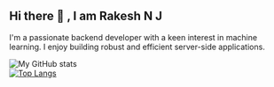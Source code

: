 ## Hi there 👋 , I am Rakesh N J

<!--
**rakesh-nj/rakesh-nj** is a ✨ _special_ ✨ repository because its `README.md` (this file) appears on your GitHub profile.

Here are some ideas to get you started:

- 🔭 I’m currently working on ...
- 🌱 I’m currently learning ...
- 👯 I’m looking to collaborate on ...
- 🤔 I’m looking for help with ...
- 💬 Ask me about ...
- 📫 How to reach me: ...
- 😄 Pronouns: ...
- ⚡ Fun fact: ...
-->
I'm a passionate backend developer with a keen interest in machine learning. I enjoy building robust and efficient server-side applications. 

![My GitHub stats](https://github-readme-stats.vercel.app/api?username=rakesh-nj&show_icons=true&theme=tokyonight)  \
[![Top Langs](https://github-readme-stats.vercel.app/api/top-langs/?username=rakesh-nj&layout=donut-vertical)](https://github.com/rakesh-nj/github-readme-stats)

